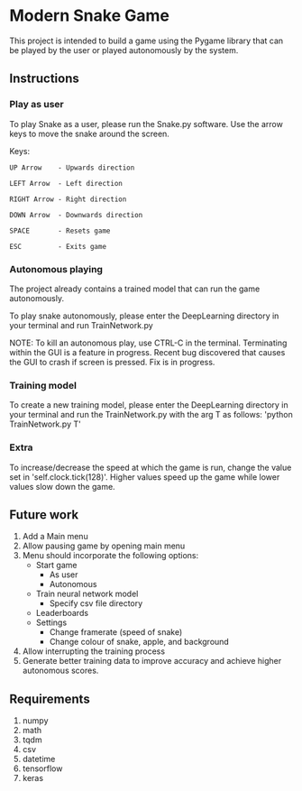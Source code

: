 # Modern Snake Game
This project is intended to build a game using the Pygame library that can be played by the user or played autonomously by the system.

## Instructions
### Play as user
To play Snake as a user, please run the Snake.py software. 
Use the arrow keys to move the snake around the screen.

Keys:

    UP Arrow    - Upwards direction
    
    LEFT Arrow  - Left direction
    
    RIGHT Arrow - Right direction
    
    DOWN Arrow  - Downwards direction
    
    SPACE       - Resets game
    
    ESC         - Exits game

### Autonomous playing
The project already contains a trained model that can run the game autonomously.

To play snake autonomously, please enter the DeepLearning directory in your terminal and run TrainNetwork.py

NOTE: To kill an autonomous play, use CTRL-C in the terminal. Terminating within the GUI is a feature in progress.
      Recent bug discovered that causes the GUI to crash if screen is pressed. Fix is in progress.

### Training model
To create a new training model, please enter the DeepLearning directory in your terminal and run the TrainNetwork.py with the arg T as follows: 'python TrainNetwork.py T'

### Extra
To increase/decrease the speed at which the game is run, change the value set in 'self.clock.tick(128)'. Higher values speed up the game while lower values slow down the game.

## Future work
1. Add a Main menu
2. Allow pausing game by opening main menu
3. Menu should incorporate the following options:
    - Start game
        - As user
        - Autonomous
    - Train neural network model
        - Specify csv file directory
    - Leaderboards
    - Settings
        - Change framerate (speed of snake)
        - Change colour of snake, apple, and background
4. Allow interrupting the training process
5. Generate better training data to improve accuracy and achieve higher autonomous scores.
    
## Requirements
1. numpy
2. math
3. tqdm
4. csv
5. datetime
6. tensorflow
7. keras

